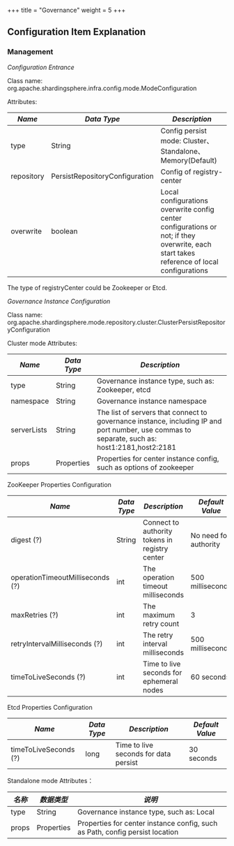 +++
title = "Governance"
weight = 5
+++

## Configuration Item Explanation

### Management

*Configuration Entrance*

Class name: org.apache.shardingsphere.infra.config.mode.ModeConfiguration

Attributes:

| *Name*                      | *Data Type*                     | *Description*                                                                                                                             |
| --------------------------- | ----------------------------    | ----------------------------------------------------------------------------------------------------------------------------------------- |
| type                        | String                          | Config persist mode: Cluster、Standalone、Memory(Default)                                                                                  |
| repository                  | PersistRepositoryConfiguration  | Config of registry-center                                                                                                                 |
| overwrite                   | boolean                         | Local configurations overwrite config center configurations or not; if they overwrite, each start takes reference of local configurations |
The type of registryCenter could be Zookeeper or Etcd.

*Governance Instance Configuration*

Class name: org.apache.shardingsphere.mode.repository.cluster.ClusterPersistRepositoryConfiguration

Cluster mode Attributes:

| *Name*      | *Data Type* | *Description*                                                                                                                                 |
| ----------- | ----------- | --------------------------------------------------------------------------------------------------------------------------------------------- |
| type        | String      | Governance instance type, such as: Zookeeper, etcd                                                                                            |
| namespace   | String      | Governance instance namespace                                                                                                                 |
| serverLists | String      | The list of servers that connect to governance instance, including IP and port number, use commas to separate, such as: host1:2181,host2:2181 |
| props       | Properties  | Properties for center instance config, such as options of zookeeper                                                                           |

ZooKeeper Properties Configuration

| *Name*                           | *Data Type* | *Description*                                  | *Default Value*       |
| -------------------------------- | ----------- | ---------------------------------------------- | --------------------- |
| digest (?)                       | String      | Connect to authority tokens in registry center | No need for authority |
| operationTimeoutMilliseconds (?) | int         | The operation timeout milliseconds             | 500 milliseconds      |
| maxRetries (?)                   | int         | The maximum retry count                        | 3                     |
| retryIntervalMilliseconds (?)    | int         | The retry interval milliseconds                | 500 milliseconds      |
| timeToLiveSeconds (?)            | int         | Time to live seconds for ephemeral nodes       | 60 seconds            |


Etcd Properties Configuration

| *Name*                | *Data Type* | *Description*                         | *Default Value* |
| --------------------- | ----------- | ------------------------------------- | --------------- |
| timeToLiveSeconds (?) | long        | Time to live seconds for data persist | 30 seconds      |

Standalone mode Attributes：

| *名称*         | *数据类型* | *说明*                                                                                      |
| ------------- | ---------- | -----------------------------------------------------------------------                    |
| type          | String     | Governance instance type, such as: Local                                                   |
| props         | Properties | Properties for center instance config, such as Path, config persist location               |
